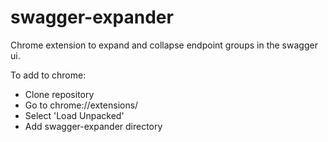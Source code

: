 # swagger-expander

Chrome extension to expand and collapse endpoint groups in the swagger ui.

To add to chrome:
- Clone repository 
- Go to chrome://extensions/
- Select 'Load Unpacked'
- Add swagger-expander directory


